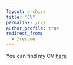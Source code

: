 ```yaml
---
layout: archive
title: "CV"
permalink: /cv/
author_profile: true
redirect_from:
  - /resume
---
```


You can find my CV [here](/assets/pdf/CV_Aug_24.pdf)
